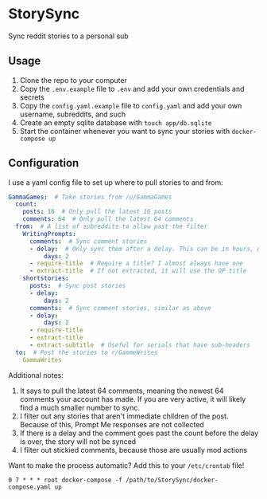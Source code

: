 # StorySync
Sync reddit stories to a personal sub

## Usage

1. Clone the repo to your computer
2. Copy the `.env.example` file to `.env` and add your own credentials and secrets
3. Copy the `config.yaml.example` file to `config.yaml` and add your own username, subreddits, and such
4. Create an empty sqlite database with `touch app/db.sqlite`
5. Start the container whenever you want to sync your stories with `docker-compose up`

## Configuration

I use a yaml config file to set up where to pull stories to and from:

```yaml
GammaGames:  # Take stories from /u/GammaGames
  count:
    posts: 16  # Only pull the latest 16 posts
    comments: 64  # Only pull the latest 64 comments
  from:  # A list of subreddits to allow past the filter
    WritingPrompts:
      comments:  # Sync comment stories
      - delay:  # Only sync them after a delay. This can be in hours, days, weeks, etc.
          days: 2
      - require-title  # Require a title? I almost always have one
      - extract-title  # If not extracted, it will use the OP title
    shortstories:
      posts:  # Sync post stories
      - delay:
          days: 2
      comments:  # Sync comment stories, similar as above
      - delay:
          days: 2
      - require-title
      - extract-title
      - extract-subtitle  # Useful for serials that have sub-headers
  to:  # Post the stories to r/GammeWrites
    GammaWrites
```

Additional notes:

1. It says to pull the latest 64 comments, meaning the newest 64 comments your account has made. If you are very active, it will likely find a much smaller number to sync.
2. I filter out any stories that aren't immediate children of the post. Because of this, Prompt Me responses are not collected
3. If there is a delay and the comment goes past the count before the delay is over, the story will not be synced
4. I filter out stickied comments, because those are usually mod actions

Want to make the process automatic? Add this to your `/etc/crontab` file!

```
0 7 * * * root docker-compose -f /path/to/StorySync/docker-compose.yaml up
```
